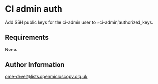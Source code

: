 CI admin auth
=============

Add SSH public keys for the ci-admin user to
~ci-admin/authorized_keys.

Requirements
------------

None.

Author Information
------------------

ome-devel@lists.openmicroscopy.org.uk
